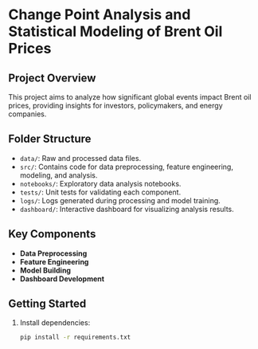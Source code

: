 # Change Point Analysis and Statistical Modeling of Brent Oil Prices

## Project Overview
This project aims to analyze how significant global events impact Brent oil prices, providing insights for investors, policymakers, and energy companies.

## Folder Structure
- `data/`: Raw and processed data files.
- `src/`: Contains code for data preprocessing, feature engineering, modeling, and analysis.
- `notebooks/`: Exploratory data analysis notebooks.
- `tests/`: Unit tests for validating each component.
- `logs/`: Logs generated during processing and model training.
- `dashboard/`: Interactive dashboard for visualizing analysis results.
  
## Key Components
- **Data Preprocessing**
- **Feature Engineering**
- **Model Building**
- **Dashboard Development**

## Getting Started
1. Install dependencies:
   ```bash
   pip install -r requirements.txt
